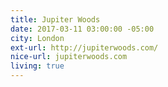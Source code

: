 ```yaml
---
title: Jupiter Woods
date: 2017-03-11 03:00:00 -05:00
city: London
ext-url: http://jupiterwoods.com/
nice-url: jupiterwoods.com
living: true
---
```

